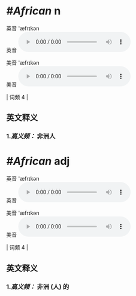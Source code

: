 # ***\#African*** n
英音 'æfrɪkən  
英音
<audio src="./media/African-B.aac" controls="controls"></audio>

美音 'æfrɪkən  
美音
<audio src="./media/African.aac" controls="controls"></audio>



| 词频 4 |  

英文释义
---
### 1.*高义频：* **非洲人**  


# ***\#African*** adj
英音 'æfrɪkən  
英音
<audio src="./media/African-B.aac" controls="controls"></audio>

美音 'æfrɪkən  
美音
<audio src="./media/African.aac" controls="controls"></audio>



| 词频 4 |  

英文释义
---
### 1.*高义频：* **非洲 (人) 的**  


